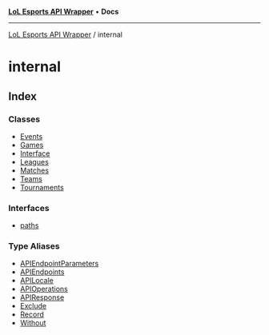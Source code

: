 [**LoL Esports API Wrapper**](../README.md) • **Docs**

***

[LoL Esports API Wrapper](../globals.md) / internal

# internal

## Index

### Classes

- [Events](classes/Events.md)
- [Games](classes/Games.md)
- [Interface](classes/Interface.md)
- [Leagues](classes/Leagues.md)
- [Matches](classes/Matches.md)
- [Teams](classes/Teams.md)
- [Tournaments](classes/Tournaments.md)

### Interfaces

- [paths](interfaces/paths.md)

### Type Aliases

- [APIEndpointParameters](type-aliases/APIEndpointParameters.md)
- [APIEndpoints](type-aliases/APIEndpoints.md)
- [APILocale](type-aliases/APILocale.md)
- [APIOperations](type-aliases/APIOperations.md)
- [APIResponse](type-aliases/APIResponse.md)
- [Exclude](type-aliases/Exclude.md)
- [Record](type-aliases/Record.md)
- [Without](type-aliases/Without.md)
